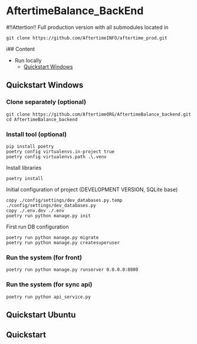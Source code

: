 # AftertimeBalance_BackEnd

#!!Attertion!!
Full production version with all submodules located in
```commandline
git clone https://github.com/AftertimeINFO/aftertime_prod.git
```


i## Content
* Run locally
  * [Quickstart Windows]()


## Quickstart Windows

### Clone separately (optional)
```commandline If needed 
git clone https://github.com/AftertimeORG/AftertimeBalance_backend.git
cd AftertimeBalance_backend
```

### Install tool (optional)
```commandline
pip install poetry
poetry config virtualenvs.in-project true
poetry config virtualenvs.path .\.venv
```

Install libraries
```commandline
poetry install
```

Initial configuration of project (DEVELOPMENT VERSION, SQLite base)
```commandline
copy ./config/settings/dev_databases.py.temp ./config/settings/dev_databases.py
copy ./.env.dev ./.env
poetry run python manage.py init
```

First run DB configuration
```commandline
poetry run python manage.py migrate
poetry run python manage.py createsuperuser
```

### Run the system (for front)
```commandline
poetry run python manage.py runserver 0.0.0.0:8800
```

### Run the system (for sync api)
```commandline
poetry run python api_service.py 
```


## Quickstart Ubuntu




## Quickstart


